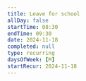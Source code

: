 ```yaml
---
title: Leave for school
allDay: false
startTime: 08:30
endTime: 09:30
date: 2024-11-18
completed: null
type: recurring
daysOfWeek: [M]
startRecur: 2024-11-18
---
```

